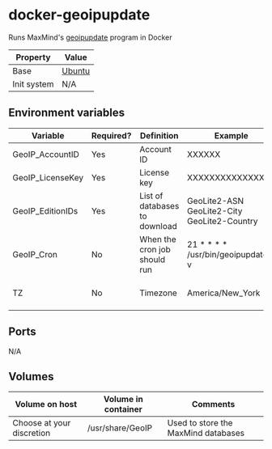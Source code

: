 # docker-geoipupdate

Runs MaxMind's [geoipupdate](https://dev.maxmind.com/geoip/geoipupdate/) program in Docker

| Property    | Value                                            |
|-------------|--------------------------------------------------|
| Base        | [Ubuntu](https://hub.docker.com/_/ubuntu)        |
| Init system | N/A                                              |

## Environment variables
| Variable          | Required? | Definition                       | Example                                     | Comments                        |
|-------------------|-----------|----------------------------------|---------------------------------------------|---------------------------------|
| GeoIP_AccountID   | Yes       | Account ID                       | XXXXXX                                      |                                 |
| GeoIP_LicenseKey  | Yes       | License key                      | XXXXXXXXXXXXXXXX                            |                                 |
| GeoIP_EditionIDs  | Yes       | List of databases to download    | GeoLite2-ASN GeoLite2-City GeoLite2-Country |                                 |
| GeoIP_Cron        | No        | When the cron job should run     | 21 * * * * /usr/bin/geoipupdate -v          | Needs to be in crontab format   |
| TZ                | No        | Timezone                         | America/New_York                            | Needed if using GeoIP_Cron      |

## Ports
N/A

## Volumes
| Volume on host            | Volume in container | Comments                            |
|---------------------------|---------------------|-------------------------------------|
| Choose at your discretion | /usr/share/GeoIP    | Used to store the MaxMind databases |
